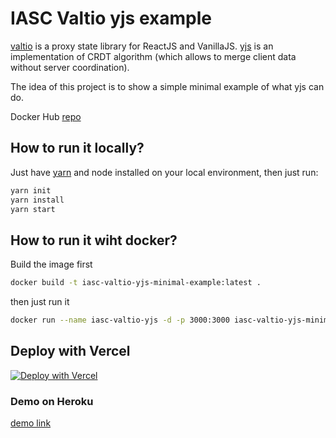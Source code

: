 # IASC Valtio yjs example

[valtio](https://github.com/pmndrs/valtio) is
a proxy state library for ReactJS and VanillaJS.
[yjs](https://github.com/yjs/yjs) is
an implementation of CRDT algorithm
(which allows to merge client data without server coordination).

The idea of this project is to show a simple minimal example of what yjs can do.


Docker Hub [repo](https://hub.docker.com/r/iascfrba/iasc-valtio-yjs-minimal-example)

## How to run it locally?

Just have [yarn](https://yarnpkg.com/) and node installed on your local environment, then just run:

```bash
yarn init
yarn install
yarn start
```


## How to run it wiht docker?

Build the image first

```bash
docker build -t iasc-valtio-yjs-minimal-example:latest .
```

then just run it

```bash
docker run --name iasc-valtio-yjs -d -p 3000:3000 iasc-valtio-yjs-minimal-example:latest
```

## Deploy with Vercel

[![Deploy with Vercel](https://vercel.com/button)](https://vercel.com/new/git/external?repository-url=https%3A%2F%2Fgithub.com%2Fiasc-valtio-yjs-minimal-example%2Fiasc-valtio-yjs-minimal-example)


### Demo on Heroku 

[demo link](https://iasc-valtio-yjs-minimal-exampl.herokuapp.com/)